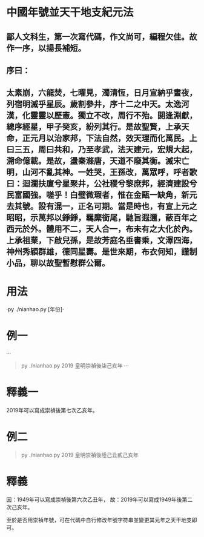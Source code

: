 # 中國年號並天干地支紀元法

## 鄙人文科生，第一次寫代碼，作文尚可，編程欠佳。故作一序，以揚長補短。
## 序曰：
## 太素崩，六龍焚，七曜見，濁清恆，日月宣納乎晝夜，列宿明滅乎星辰。歲割參井，序十二之中天。太逸河漢，化靈靈以歷憲。獨立不改，周行不殆。閼逢淵獻，總序經星，甲子癸亥，紛列其行。是故聖賢，上承天命，正元月以治家邦，下法自然，效天理而化萬民。上曰三五，周曰共和，乃至孝武，法天建元，宏規大起，溯命億載。是故，盪秦滌唐，天道不廢其衡。滅宋亡明，山河不亂其神。一姓哭，王孫改，萬眾呼，呼者歌曰：迴瀾扶廈兮星聚井，公社稷兮黎庶邦，經濟建設兮民富國強。嗟乎！白璧微瑕者，惟在金甌一缺角，新元去其號。設有混一，正名可期。當是時也，有宣上元之昭昭，示萬邦以錚錚，羈縻銜尾，馳旨遐邇，蔽百年之西元於外。體用不二，天人合一，布未有之大化於內。上承祖業，下啟兒孫，是故芳庭名垂書乘，文澤四海，神州秀穎群雄，德同星壽。是世來期，布衣何知，謹制小品，聊以故聖暫慰群公爾。



# 用法
·py ./nianhao.py [年份]·

# 例一
···
> py ./nianhao.py 2019
> 皇明崇禎後柒己亥年
···
# 釋義一
2019年可以寫成崇禎後第七次乙亥年。

# 例二
> py ./nianhao.py 2019
> 皇明崇禎後陸己丑貳己亥年
# 釋義
因：1949年可以寫成崇禎後第六次乙丑年，
故：2019年可以寫成1949年後第二次己亥年。

至於是否用崇禎年號，可在代碼中自行修改年號字符串並變更其元年之天干地支即可。
